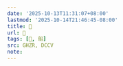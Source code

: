 ```yaml
---
date: '2025-10-13T11:31:07+08:00'
lastmod: '2025-10-14T21:46:45-08:00'
title: 󰨕
url: 󰨕
tags: [𦤉, 船]
src: GHZR, DCCV
note:
---
```

